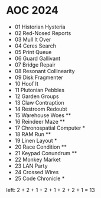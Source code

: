 # AOC 2024

- 01 Historian Hysteria
- 02 Red-Nosed Reports
- 03 Mull It Over
- 04 Ceres Search
- 05 Print Queue
- 06 Guard Gallivant
- 07 Bridge Repair
- 08 Resonant Collinearity
- 09 Disk Fragmenter
- 10 Hoof It
- 11 Plutonian Pebbles
- 12 Garden Groups
- 13 Claw Contraption
- 14 Restroom Redoubt
- 15 Warehouse Woes          **
- 16 Reindeer Maze           **
- 17 Chronospatial Computer  *
- 18 RAM Run                 **
- 19 Linen Layout            *
- 20 Race Condition          **
- 21 Keypad Conundrum        **
- 22 Monkey Market
- 23 LAN Party
- 24 Crossed Wires
- 25 Code Chronicle          *

left: 2 + 2 + 1 + 2 + 1 + 2 + 2 + 1 = 13
